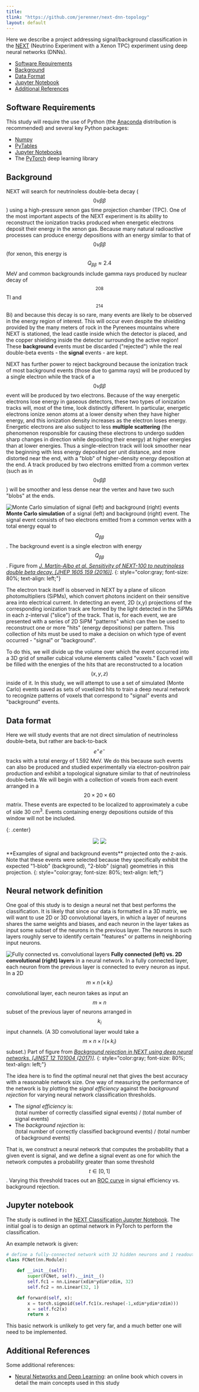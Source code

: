 ```yaml
---
title:
tlink: "https://github.com/jerenner/next-dnn-topology"
layout: default
---
```


<script type="text/javascript" async
  src="https://cdn.mathjax.org/mathjax/latest/MathJax.js?config=TeX-MML-AM_CHTML">
</script>

Here we describe a project addressing signal/background classification in the [NEXT](http://next.ific.uv.es/next) (Neutrino Experiment with a Xenon TPC) experiment using deep neural networks (DNNs).

- [Software Requirements](#software-requirements)
- [Background](#background)
- [Data Format](#data-format)
- [Jupyter Notebook](#jupyter-notebook)
- [Additional References](#additional-references)

## Software Requirements
This study will require the use of Python (the [Anaconda](https://www.continuum.io) distribution is recommended) and several key Python packages:

- [Numpy](http://www.numpy.org/)
- [PyTables](http://www.pytables.org/)
- [Jupyter Notebooks](http://jupyter.org/)
- The [PyTorch](https://pytorch.org/) deep learning library

## Background

NEXT will search for neutrinoless double-beta decay ($$0\nu\beta\beta$$) using a high-pressure xenon gas time projection chamber (TPC). One of the most important aspects of the NEXT experiment is its ability to reconstruct the ionization tracks produced when energetic electrons deposit their energy in the xenon gas.  Because many natural radioactive processes can produce energy depositions with an energy similar to that of $$0\nu\beta\beta$$ (for xenon, this energy is $$ Q_{\beta\beta} \approx 2.4 $$ MeV and common backgrounds include gamma rays produced by nuclear decay of $$^{208}$$Tl and $$^{214}$$Bi) and because this decay is so rare, many events are likely to be observed in the energy region of interest. This will occur even despite the shielding provided by the many meters of rock in the Pyrenees mountains where NEXT is stationed, the lead castle inside which the detector is placed, and the copper shielding inside the detector surrounding the active region!  These **background** events must be discarded ("rejected") while the real double-beta events - the **signal** events - are kept.

NEXT has further power to reject background because the ionization track of most background events (those due to gamma rays) will be produced by a single electron while the track of a $$0\nu\beta\beta$$ event will be produced by two electrons.  Because of the way energetic electrons lose energy in gaseous detectors, these two types of ionization tracks will, most of the time, look distinctly different.  In particular, energetic electrons ionize xenon atoms at a lower density when they have higher energy, and this ionization density increases as the electron loses energy.  Energetic electrons are also subject to less **multiple scattering** (the phenomenon responsible for causing these electrons to undergo sudden sharp changes in direction while depositing their energy) at higher energies than at lower energies.  Thus a single-electron track will look smoother near the beginning with less energy deposited per unit distance, and more distorted near the end, with a "blob" of higher-density energy deposition at the end.  A track produced by two electrons emitted from a common vertex (such as in $$0\nu\beta \beta$$) will be smoother and less dense near the vertex and have two such "blobs" at the ends.

![Monte Carlo simulation of signal (left) and background (right) events](fig/fig_blobs.png)
**Monte Carlo simulation** of a signal (left) and background (right) event.  The signal event consists of two electrons emitted from a common vertex with a total energy equal to $$Q_{\beta\beta}$$.  The background event is a single electron with energy $$Q_{\beta\beta}$$.  Figure from [*J. Mart&iacute;n-Albo et al.  Sensitivity of NEXT-100 to neutrinoless double beta decay.  \[JHEP 1605 159 (2016)\]*](https://arxiv.org/abs/1511.09246).
{: style="color:gray; font-size: 80%; text-align: left;"}

The electron track itself is observed in NEXT by a plane of silicon photomultipliers (SiPMs), which convert photons incident on their sensitive area into electrical current.  In detecting an event, 2D (x,y) projections of the corresponding ionization track are formed by the light detected in the SiPMs in each z-interval ("slice") of the track.  That is, for each event, we are presented with a series of 2D SiPM "patterns" which can then be used to reconstruct one or more "hits" (energy depositions) per pattern.  This collection of hits must be used to make a decision on which type of event occurred - "signal" or "background".  

To do this, we will divide up the volume over which the event occurred into a 3D grid of smaller cubical volume elements called "voxels."  Each voxel will be filled with the energies of the hits that are reconstructed to a location $$(x,y,z)$$ inside of it.  In this study, we will attempt to use a set of simulated (Monte Carlo) events saved as sets of voxelized hits to train a deep neural network to recognize patterns of voxels that correspond to "signal" events and "background" events.

## Data format

Here we will study events that are not direct simulation of neutrinoless double-beta, but rather are back-to-back $$e^{+}e^{-}$$ tracks with a total energy of 1.592 MeV. We do this because such events can also be produced and studied experimentally via electron-positron pair production and exhibit a topological signature similar to that of neutrinoless double-beta. We will begin with a collection of voxels from each event arranged in a $$20\times 20\times 60$$ matrix.  These events are expected to be localized to approximately a cube of side 30 cm<sup>3</sup>.  Events containing energy depositions outside of this window will not be included.

{: .center}
<p align="center">
<img src="fig/fig_example_signal.png">
<img src="fig/fig_example_background.png">
</p>
**Examples of signal and background events** projected onto the z-axis. Note that these events were selected because they specifically exhibit the expected "1-blob" (background), "2-blob" (signal) geometries in this projection.
{: style="color:gray; font-size: 80%; text-align: left;"}

## Neural network definition

One goal of this study is to design a neural net that best performs the classification. It is likely that since our data is formatted in a 3D matrix, we will want to use 2D or 3D convolutional layers, in which a layer of neurons shares the same weights and biases, and each neuron in the layer takes as input some subset of the neurons in the previous layer.  The neurons in such layers roughly serve to identify certain "features" or patterns in neighboring input neurons.

![Fully connected vs. convolutional layers](fig/fig_NNs.png)
**Fully connected (left) vs. 2D convolutional (right) layers** in a neural network.  In a fully connected layer, each neuron from the previous layer is connected to every neuron as input.  In a 2D $$m\times n\,(\times\,k_i)$$ convolutional layer, each neuron takes as input an $$m\times n$$ subset of the previous layer of neurons arranged in $$k_i$$ input channels.  (A 3D convolutional layer would take a $$m\times n\times l\, (\times\, k_i)$$ subset.)  Part of figure from [*Background rejection in NEXT using deep neural networks. \[JINST 12 T01004 (2017)\]*](https://arxiv.org/abs/1609.06202).
{: style="color:gray; font-size: 80%; text-align: left;"}

The idea here is to find the optimal neural net that gives the best accuracy with a reasonable network size. One way of measuring the performance of the network is by plotting the *signal efficiency* against the *background rejection* for varying neural network classification thresholds.

- The *signal efficiency* is: <br>(total number of correctly classified signal events) / (total number of signal events)
- The *background rejection* is: <br>(total number of correctly classified background events) / (total number of background events)

That is, we construct a neural network that computes the probability that a given event is signal, and we define a signal event as one for which the network computes a probability greater than some threshold $$t \in [0,1]$$. Varying this threshold traces out an [ROC curve](https://en.wikipedia.org/wiki/Receiver_operating_characteristic) in signal efficiency vs. background rejection.

## Jupyter notebook

The study is outlined in the [NEXT Classification Jupyter Notebook](https://github.com/jerenner/uscnncourse/blob/master/next/NEXT_classification.ipynb). The initial goal is to design an optimal network in PyTorch to perform the classification.

An example network is given:

```python
# define a fully-connected network with 32 hidden neurons and 1 readout neuron
class FCNet(nn.Module):

    def __init__(self):
        super(FCNet, self).__init__()
        self.fc1 = nn.Linear(xdim*ydim*zdim, 32)
        self.fc2 = nn.Linear(32, 1)

    def forward(self, x):
        x = torch.sigmoid(self.fc1(x.reshape(-1,xdim*ydim*zdim)))
        x = self.fc2(x)
        return x
```

This basic network is unlikely to get very far, and a much better one will need to be implemented.

## Additional References
Some additional references:

- [Neural Networks and Deep Learning](http://neuralnetworksanddeeplearning.com/): an online book which covers in detail the main concepts used in this study
